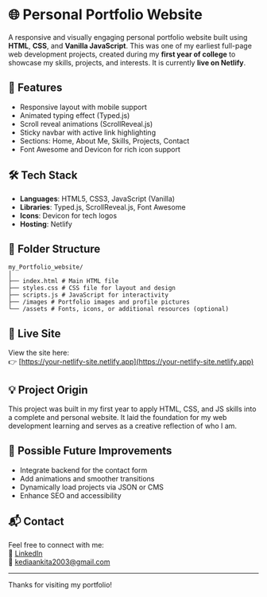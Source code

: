 # 🌐 Personal Portfolio Website

A responsive and visually engaging personal portfolio website built using **HTML**, **CSS**, and **Vanilla JavaScript**. This was one of my earliest full-page web development projects, created during my **first year of college** to showcase my skills, projects, and interests. It is currently **live on Netlify**.

## 🚀 Features

- Responsive layout with mobile support
- Animated typing effect (Typed.js)
- Scroll reveal animations (ScrollReveal.js)
- Sticky navbar with active link highlighting
- Sections: Home, About Me, Skills, Projects, Contact
- Font Awesome and Devicon for rich icon support

## 🛠️ Tech Stack

- **Languages**: HTML5, CSS3, JavaScript (Vanilla)
- **Libraries**: Typed.js, ScrollReveal.js, Font Awesome
- **Icons**: Devicon for tech logos
- **Hosting**: Netlify

## 📁 Folder Structure
```
my_Portfolio_website/
│
├── index.html # Main HTML file
├── styles.css # CSS file for layout and design
├── scripts.js # JavaScript for interactivity
├── /images # Portfolio images and profile pictures
└── /assets # Fonts, icons, or additional resources (optional)
```

## 🔗 Live Site

View the site here:  
👉 [https://your-netlify-site.netlify.app](https://your-netlify-site.netlify.app)

## 💡 Project Origin

This project was built in my first year to apply HTML, CSS, and JS skills into a complete and personal website. It laid the foundation for my web development learning and serves as a creative reflection of who I am.

## 🎯 Possible Future Improvements

- Integrate backend for the contact form
- Add animations and smoother transitions
- Dynamically load projects via JSON or CMS
- Enhance SEO and accessibility

## 📬 Contact

Feel free to connect with me:  
🔗 [LinkedIn](https://www.linkedin.com/in/ankita-kedia-787343305)  
📧 kediaankita2003@gmail.com

---

Thanks for visiting my portfolio!
